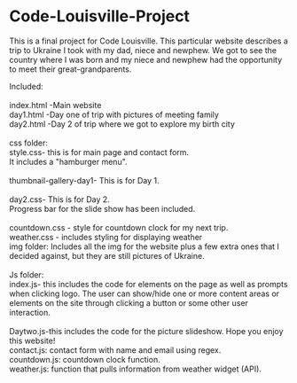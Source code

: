 # Code-Louisville-Project

This is a final project for Code Louisville. This particular website describes a trip to Ukraine I took with my dad, niece and newphew. We got to see the country where I was born and my niece and newphew had the opportunity to meet their great-grandparents. 


Included:<br><br>
    index.html -Main website<br>
    day1.html -Day one of trip with pictures of meeting family<br>
    day2.html -Day 2 of trip where we got to explore my birth city<br><br>
    css folder: <br>style.css- this is for main page and contact form. 
                      <br>  It includes a "hamburger menu". <br>
                <br>thumbnail-gallery-day1- This is for Day 1.<br>
                <br>day2.css- This is for Day 2. <br>
                 Progress bar for the slide show has been included. <br>
                 <br>countdown.css - style for countdown clock for my next trip.<br>
                 weather.css - includes styling for displaying weather <br>
    img folder: Includes all the img for the website plus a few extra ones that I decided against, but they are still pictures of Ukraine. <br><br>
    Js folder: <br>
    index.js- this includes the code for elements on the page as well as prompts when clicking logo. The user can show/hide one or more content areas or elements on the site through clicking a button or some other user interaction.
<br>
    <br> Daytwo.js-this includes the code for  the picture slideshow. Hope you enjoy this website!<br>
contact.js: contact form with name and email using regex. <br>
countdown.js: countdown clock function.<br>
weather.js: function that pulls information from weather widget (API).
    
    





